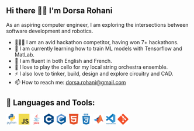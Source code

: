 ## Hi there 👋🏼 I'm Dorsa Rohani
<p>
As an aspiring computer engineer, I am exploring the intersections between software development and robotics.


- 👩🏻‍💻 I am an avid hackathon competitor, having won 7+ hackathons.
- 🌱 I am currently learning how to train ML models with Tensorflow and MatLab.
- 💬 I am fluent in both English and French.
- 🎻 I love to play the cello for my local string orchestra ensemble.
- ⚡️ I also love to tinker, build, design and explore circuitry and CAD.
- 📫 How to reach me: dorsa.rohani@gmail.com
  </p>

## 🧰 Languages and Tools:
<p>
<!--- Python --> <code><img height="30" src="https://github.com/devicons/devicon/blob/master/icons/python/python-original-wordmark.svg"></code>
<!--- Javascript --> <code><img height="30" src="https://github.com/devicons/devicon/blob/master/icons/javascript/javascript-original.svg"></code>
<!--- Java --> <code><img height="30" src="https://github.com/devicons/devicon/blob/master/icons/java/java-original-wordmark.svg"></code>
<!--- C++ --> <code><img height="30" src="https://github.com/devicons/devicon/blob/master/icons/cplusplus/cplusplus-plain.svg"></code>
<!--- C --> <code><img height="30" src="https://github.com/devicons/devicon/blob/master/icons/c/c-original.svg"></code>
<!--- HTML --> <code><img height="30" src="https://github.com/devicons/devicon/blob/master/icons/html5/html5-plain.svg"></code>
<!--- CSS --> <code><img height="30" src="https://github.com/devicons/devicon/blob/master/icons/css3/css3-plain-wordmark.svg"></code>

<!--- MATLAB --> <code><img height="30" src="https://github.com/devicons/devicon/blob/master/icons/matlab/matlab-original.svg"></code>
<!--- VSCode --> <code><img height="30" src="https://github.com/devicons/devicon/blob/master/icons/vscode/vscode-original-wordmark.svg"></code>
<!--- Git --> <code><img height="30" src="https://github.com/devicons/devicon/blob/master/icons/git/git-original.svg"></code>
<!--- Terminal --> <!---<code><img height="30" src="https://raw.githubusercontent.com/github/explore/80688e429a7d4ef2fca1e82350fe8e3517d3494d/topics/terminal/terminal.png"></code>-->
</p>

<!--![](https://visitor-badge.laobi.icu/badge?page_id=DorsaRoh.DorsaRoh)-->

